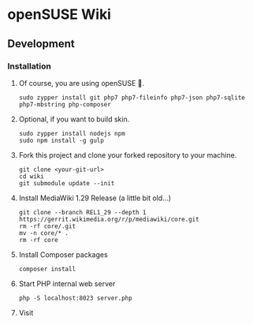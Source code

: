 # openSUSE Wiki

## Development

### Installation

1.  Of course, you are using openSUSE 🦎.

    ```
    sudo zypper install git php7 php7-fileinfo php7-json php7-sqlite php7-mbstring php-composer
    ```

2.  Optional, if you want to build skin.

    ```
    sudo zypper install nodejs npm
    sudo npm install -g gulp
    ```

3.  Fork this project and clone your forked repository to your machine.

    ```
    git clone <your-git-url>
    cd wiki
    git submodule update --init
    ```

4.  Install MediaWiki 1.29 Release (a little bit old...)

    ```
    git clone --branch REL1_29 --depth 1 https://gerrit.wikimedia.org/r/p/mediawiki/core.git
    rm -rf core/.git
    mv -n core/* .
    rm -rf core
    ```

5.  Install Composer packages

    ```
    composer install
    ```

6.  Start PHP internal web server

    ```
    php -S localhost:8023 server.php
    ```

7.  Visit

